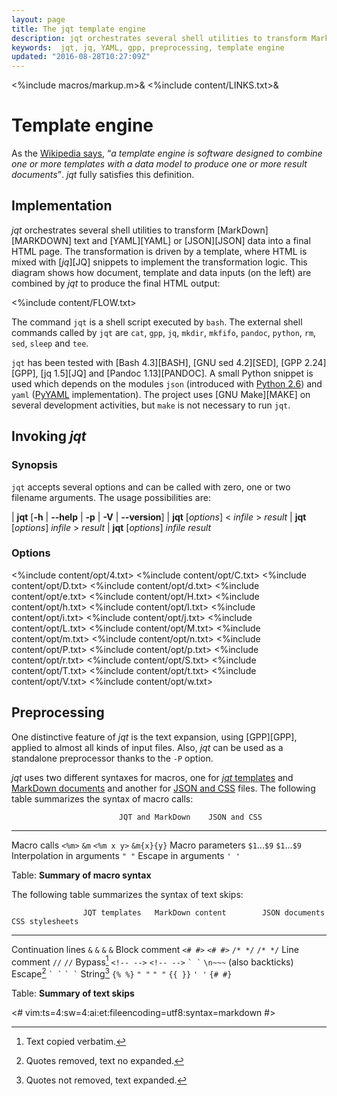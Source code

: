 ```yaml
---
layout: page
title: The jqt template engine
description: jqt orchestrates several shell utilities to transform MarkDown text and YAML or JSON data into a final HTML page.
keywords:  jqt, jq, YAML, gpp, preprocessing, template engine
updated: "2016-08-28T10:27:09Z"
---
```

<%include macros/markup.m>&
<%include content/LINKS.txt>&

# Template engine

As the [Wikipedia says](https://en.wikipedia.org/wiki/Template_processor),
<q><i>a template engine is
software designed to combine one or more templates with a data model to produce
one or more result documents</i></q>. _jqt_ fully satisfies this definition.

## Implementation

_jqt_ orchestrates several shell utilities to transform [MarkDown][MARKDOWN] text and
[YAML][YAML] or [JSON][JSON] data into a final HTML page. The transformation is driven by a template,
where HTML is mixed with [_jq_][JQ] snippets to implement the transformation logic.
This diagram shows how document, template and data inputs (on the left) are combined by
_jqt_ to produce the final HTML output:

<%include content/FLOW.txt>

The command `jqt` is a shell script executed by `bash`.
The external shell commands called by `jqt` are `cat`, `gpp`, `jq`, `mkdir`,
`mkfifo`, `pandoc`, `python`, `rm`, `sed`, `sleep` and `tee`.

`jqt` has been tested with [Bash 4.3][BASH], [GNU sed 4.2][SED], [GPP 2.24][GPP],
[jq 1.5][JQ] and [Pandoc 1.13][PANDOC]. A small Python snippet is used which depends
on the modules `json` (introduced with [Python 2.6](https://docs.python.org/2.6/))
and `yaml` ([PyYAML](http://pyyaml.org/) implementation).
The project uses [GNU Make][MAKE] on several development activities, but `make`
is not necessary to run `jqt`.

## Invoking _jqt_

### Synopsis

`jqt` accepts several options and can be called with zero, one or two filename
arguments.  The usage possibilities are:

| **jqt** [**-h** | **--help** | **-p** | **-V** | **--version**]
| **jqt** [_options_] < _infile_ > _result_
| **jqt** [_options_] _infile_ > _result_
| **jqt** [_options_] _infile_ _result_

### Options

<%include content/opt/4.txt>
<%include content/opt/C.txt>
<%include content/opt/D.txt>
<%include content/opt/d.txt>
<%include content/opt/e.txt>
<%include content/opt/H.txt>
<%include content/opt/h.txt>
<%include content/opt/I.txt>
<%include content/opt/i.txt>
<%include content/opt/j.txt>
<%include content/opt/L.txt>
<%include content/opt/M.txt>
<%include content/opt/m.txt>
<%include content/opt/n.txt>
<%include content/opt/P.txt>
<%include content/opt/p.txt>
<%include content/opt/r.txt>
<%include content/opt/S.txt>
<%include content/opt/T.txt>
<%include content/opt/t.txt>
<%include content/opt/V.txt>
<%include content/opt/w.txt>

## Preprocessing

One distinctive feature of _jqt_ is the text expansion, using [GPP][GPP], applied to almost
all kinds of input files.
Also, _jqt_ can be used as a standalone
preprocessor thanks to the `-P` option.

_jqt_ uses two different syntaxes for macros, one for
[_jqt_ templates](./structure.html#preprocessing) and
[MarkDown documents](./content.html#preprocessing)
and another for [JSON and CSS](./data.html#preprocessing) files. 
The following table summarizes the syntax of macro calls:

                            JQT and MarkDown    JSON and CSS
---------------             ----------------    ----------------
Macro calls                 `<%m>`              `&m`
                            `<%m x y>`          `&m{x}{y}`
Macro parameters            `$1`...`$9`         `$1`...`$9`
Interpolation in arguments  `" "`
Escape in arguments         `' '`

Table: **Summary of macro syntax**

The following table summarizes the syntax of text skips:

                    JQT templates   MarkDown content        JSON documents  CSS stylesheets
------------------  -------------   ----------------        --------------  ---------------
Continuation lines  `&`             `&`                     `&`             `&`
Block comment       `<# #>`         `<# #>`                 `/* */`         `/* */`
Line comment                                                `//`            `//`
Bypass[^1]          `<!-- -->`      `<!-- -->`
                                    `` ` ` ``
                                    `\n~~~` (also backticks)
Escape[^2]                                                  `` ` ` ``       `` ` ` ``
String[^3]          `{% %}`                                 `" "`           `" "`
                    `{{ }}`                                                 `' '`
                    `{# #}`

Table: **Summary of text skips**

[^1]: Text copied verbatim.
[^2]: Quotes removed, text no expanded.
[^3]: Quotes not removed, text expanded.

<#
vim:ts=4:sw=4:ai:et:fileencoding=utf8:syntax=markdown
#>
